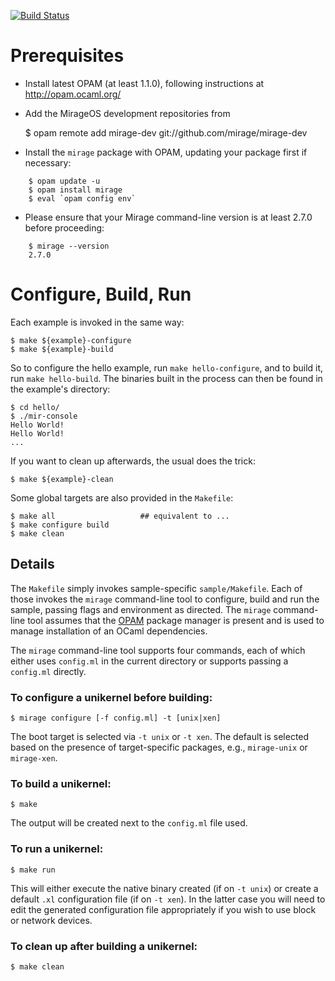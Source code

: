 [![Build Status](https://travis-ci.org/mirage/mirage-skeleton.png?branch=master)](https://travis-ci.org/mirage/mirage-skeleton)

Prerequisites
=============

- Install latest OPAM (at least 1.1.0), following instructions at
<http://opam.ocaml.org/>

- Add the MirageOS development repositories from

    $ opam remote add mirage-dev git://github.com/mirage/mirage-dev

- Install the `mirage` package with OPAM, updating your package first if
necessary:

```
    $ opam update -u
    $ opam install mirage
    $ eval `opam config env`
```

- Please ensure that your Mirage command-line version is at least 2.7.0 before
proceeding:

```
    $ mirage --version
    2.7.0
```

Configure, Build, Run
=====================

Each example is invoked in the same way:

    $ make ${example}-configure
    $ make ${example}-build

So to configure the hello example, run `make hello-configure`, and to build it, run `make hello-build`.
The binaries built in the process can then be found in the example's directory:

    $ cd hello/
    $ ./mir-console
    Hello World!
    Hello World!
    ...

If you want to clean up afterwards, the usual does the trick:

    $ make ${example}-clean

Some global targets are also provided in the `Makefile`:

    $ make all                   ## equivalent to ...
    $ make configure build
    $ make clean

Details
-------

The `Makefile` simply invokes sample-specific `sample/Makefile`. Each of those
invokes the `mirage` command-line tool to configure, build and run the sample,
passing flags and environment as directed. The `mirage` command-line tool
assumes that the [OPAM](http://opam.ocaml.org/) package manager is present and
is used to manage installation of an OCaml dependencies.

The `mirage` command-line tool supports four commands, each of which either
uses `config.ml` in the current directory or supports passing a `config.ml`
directly.

### To configure a unikernel before building:

    $ mirage configure [-f config.ml] -t [unix|xen]

The boot target is selected via `-t unix` or `-t xen`. The default is selected
based on the presence of target-specific packages, e.g., `mirage-unix` or
`mirage-xen`.

### To build a unikernel:

    $ make

The output will be created next to the `config.ml` file used.

### To run a unikernel:

    $ make run

This will either execute the native binary created (if on `-t unix`) or create
a default `.xl` configuration file (if on `-t xen`). In the latter case you
will need to edit the generated configuration file appropriately if you wish
to use block or network devices.

### To clean up after building a unikernel:

    $ make clean

